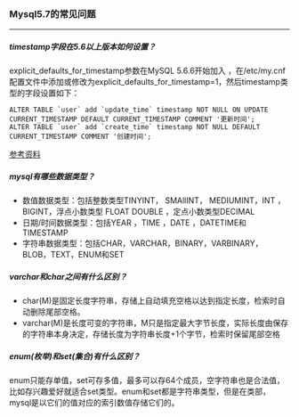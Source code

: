 ### Mysql5.7的常见问题

------

##### timestamp字段在5.6以上版本如何设置？

explicit_defaults_for_timestamp参数在MySQL 5.6.6开始加入 ，在/etc/my.cnf配置文件中添加或修改为explicit_defaults_for_timestamp=1，然后timestamp类型的字段设置如下：

```mysql
ALTER TABLE `user` add `update_time` timestamp NOT NULL ON UPDATE CURRENT_TIMESTAMP DEFAULT CURRENT_TIMESTAMP COMMENT '更新时间';
ALTER TABLE `user` add `create_time` timestamp NOT NULL DEFAULT CURRENT_TIMESTAMP COMMENT '创建时间';
```

[参考资料](http://www.ywnds.com/?p=8309)

##### mysql有哪些数据类型？

- 数值数据类型：包括整数类型TINYINT， SMAllINT， MEDIUMINT，INT ，BIGINT，浮点小数类型 FLOAT DOUBLE ，定点小数类型DECIMAL
- 日期/时间数据类型：包括YEAR ，TIME ，DATE ，DATETIME和TIMESTAMP
- 字符串数据类型：包括CHAR，VARCHAR，BINARY，VARBINARY，BLOB，TEXT，ENUM和SET

##### varchar和char之间有什么区别？

- char(M)是固定长度字符串，存储上自动填充空格以达到指定长度，检索时自动删除尾部空格。
- varchar(M)是长度可变的字符串，M只是指定最大字节长度，实际长度由保存的字符串本身决定，存储长度为字符串长度+1个字节，检索时保留尾部空格

##### enum(枚举)和set(集合)有什么区别？

​    enum只能存单值，set可存多值，最多可以存64个成员，空字符串也是合法值，比如存兴趣爱好就适合set类型。enum和set都是字符串类型，但是在类部，mysql是以它们的值对应的索引数值存储它们的。